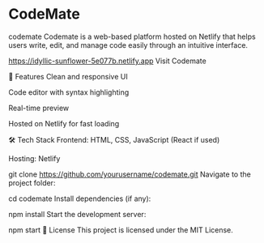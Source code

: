 # CodeMate

codemate
Codemate is a web-based platform hosted on Netlify that helps users write, edit, and manage code easily through an intuitive interface.

https://idyllic-sunflower-5e077b.netlify.app
Visit Codemate

📌 Features
Clean and responsive UI

Code editor with syntax highlighting

Real-time preview

Hosted on Netlify for fast loading

🛠️ Tech Stack
Frontend: HTML, CSS, JavaScript (React if used)

Hosting: Netlify

git clone https://github.com/yourusername/codemate.git
Navigate to the project folder:


cd codemate
Install dependencies (if any):

npm install
Start the development server:

npm start
📄 License
This project is licensed under the MIT License.

